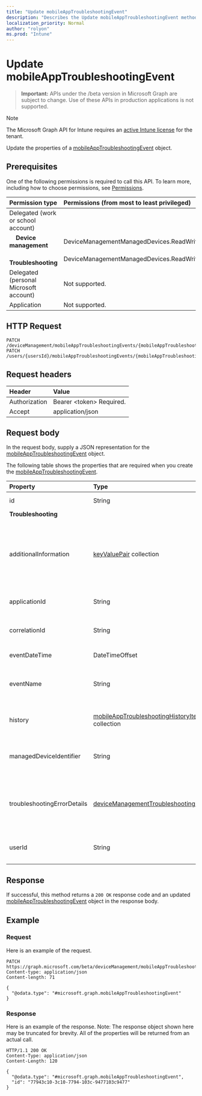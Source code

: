 ```yaml
---
title: "Update mobileAppTroubleshootingEvent"
description: "Describes the Update mobileAppTroubleshootingEvent method of the Microsoft Graph API for Intune, which supports multiple workflows."
localization_priority: Normal
author: "rolyon"
ms.prod: "Intune"
---
```


# Update mobileAppTroubleshootingEvent

> **Important:** APIs under the /beta version in Microsoft Graph are subject to change. Use of these APIs in production applications is not supported.

> [!NOTE]
> The Microsoft Graph API for Intune requires an [active Intune license](https://go.microsoft.com/fwlink/?linkid=839381) for the tenant.

Update the properties of a [mobileAppTroubleshootingEvent](../resources/intune-shared-mobileapptroubleshootingevent.md) object.

## Prerequisites
One of the following permissions is required to call this API. To learn more, including how to choose permissions, see [Permissions](/graph/permissions-reference).

|Permission type|Permissions (from most to least privileged)|
|:---|:---|
|Delegated (work or school account)||
|&nbsp; &nbsp; **Device management**|DeviceManagementManagedDevices.ReadWrite.All|
|&nbsp; &nbsp; **Troubleshooting**|DeviceManagementManagedDevices.ReadWrite.All|
|Delegated (personal Microsoft account)|Not supported.|
|Application|Not supported.|

## HTTP Request
<!-- {
  "blockType": "ignored"
}
-->
``` http
PATCH /deviceManagement/mobileAppTroubleshootingEvents/{mobileAppTroubleshootingEventId}
PATCH /users/{usersId}/mobileAppTroubleshootingEvents/{mobileAppTroubleshootingEventId}
```

## Request headers
|Header|Value|
|:---|:---|
|Authorization|Bearer &lt;token&gt; Required.|
|Accept|application/json|

## Request body
In the request body, supply a JSON representation for the [mobileAppTroubleshootingEvent](../resources/intune-shared-mobileapptroubleshootingevent.md) object.

The following table shows the properties that are required when you create the [mobileAppTroubleshootingEvent](../resources/intune-shared-mobileapptroubleshootingevent.md).

|Property|Type|Description|
|:---|:---|:---|
|id|String|The GUID for the object|
|**Troubleshooting**|
|additionalInformation|[keyValuePair](../resources/intune-shared-keyvaluepair.md) collection|A set of string key and string value pairs which provides additional information on the Troubleshooting event.|
|applicationId|String|Intune application identifier.|
|correlationId|String|ID used for tracing the failure in the service. |
|eventDateTime|DateTimeOffset|Time when the event occurred. |
|eventName|String|Event Name corresponding to the Troubleshooting Event. Optional.|
|history|[mobileAppTroubleshootingHistoryItem](../resources/intune-troubleshooting-mobileapptroubleshootinghistoryitem.md) collection|Intune Mobile Application Troubleshooting History Item.|
|managedDeviceIdentifier|String|Device identifier created or collected by Intune.|
|troubleshootingErrorDetails|[deviceManagementTroubleshootingErrorDetails](../resources/intune-troubleshooting-devicemanagementtroubleshootingerrordetails.md)|Object containing detailed information about the error and its remediation. |
|userId|String|Identifier for the user that tried to enroll the device.|

## Response
If successful, this method returns a `200 OK` response code and an updated [mobileAppTroubleshootingEvent](../resources/intune-shared-mobileapptroubleshootingevent.md) object in the response body.

## Example

### Request
Here is an example of the request.
``` http
PATCH https://graph.microsoft.com/beta/deviceManagement/mobileAppTroubleshootingEvents/{mobileAppTroubleshootingEventId}
Content-type: application/json
Content-length: 71

{
  "@odata.type": "#microsoft.graph.mobileAppTroubleshootingEvent"
}
```

### Response
Here is an example of the response. Note: The response object shown here may be truncated for brevity. All of the properties will be returned from an actual call.
``` http
HTTP/1.1 200 OK
Content-Type: application/json
Content-Length: 120

{
  "@odata.type": "#microsoft.graph.mobileAppTroubleshootingEvent",
  "id": "77943c10-3c10-7794-103c-9477103c9477"
}
```




